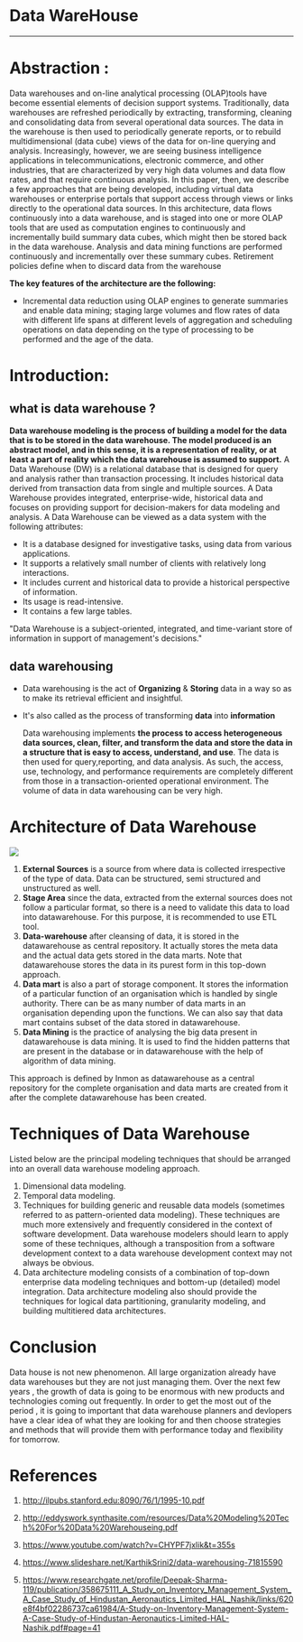 # **Data WareHouse**
---
# Abstraction :


Data warehouses and on-line analytical processing (OLAP)tools have become essential elements of decision support systems. Traditionally, data warehouses are refreshed periodically by extracting, transforming, cleaning and consolidating data from several operational data sources. The data in the warehouse is then used to periodically generate reports, or to rebuild multidimensional (data cube) views of the data for on-line querying and analysis. Increasingly, however, we are seeing business intelligence applications in telecommunications, electronic commerce, and other industries, that are characterized by very high data volumes and data flow rates, and that require continuous analysis.
In this paper, then, we describe a few approaches that are being developed, including virtual data warehouses or enterprise portals that support access through views or links directly to the operational data sources. In this architecture, data flows continuously into a data warehouse, and is staged into one or more OLAP tools that are used as computation engines to continuously and incrementally build summary data cubes, which might then be stored back in the data warehouse. Analysis and data mining functions are performed continuously and incrementally over these summary cubes. Retirement policies define when to discard data from the warehouse 

**The key features of the architecture are the following:**
- Incremental data reduction using OLAP engines to generate summaries and enable data mining; staging large volumes and flow rates of data with different life spans at different levels of aggregation and scheduling operations on data depending on the type of processing to be performed and the age of the data.


# Introduction:
## what is data warehouse ?


**Data warehouse modeling is the process of building a model for the data that is to be stored in the data warehouse. The model produced is an abstract model, and in this sense, it is a representation of reality, or at least a part of reality which the data warehouse is assumed to support.** A Data Warehouse (DW) is a relational database that is designed for query and analysis rather than transaction processing. It includes historical data derived from transaction data from single and multiple sources. A Data Warehouse provides integrated, enterprise-wide, historical data and focuses on providing support for decision-makers for data modeling and analysis. 
A Data Warehouse can be viewed as a data system with the following attributes:
* It is a database designed for investigative tasks, using data from various applications.
* It supports a relatively small number of clients with relatively long interactions.
* It includes current and historical data to provide a historical perspective of information.
* Its usage is read-intensive.
* It contains a few large tables.

"Data Warehouse is a subject-oriented, integrated, and time-variant store of information in support of management's decisions."


## data warehousing 

- Data warehousing is the act of **Organizing** & **Storing** data in a way so as to make its retrieval efficient and insightful.
- It's also called as the process of transforming **data** into **information** 

	Data warehousing implements **the process to access heterogeneous data
	sources, clean, filter, and transform the data and store the data in a structure that is easy to access, understand, and use**. The data is then used for query,reporting, and data analysis. As such, the access, use, technology, and performance requirements are completely different from those in a transaction-oriented operational environment. The volume of data in data warehousing can be very high.


# Architecture of Data Warehouse
![](https://upload.wikimedia.org/wikipedia/commons/8/8d/Data_warehouse_architecture.jpg)

1. **External Sources**
is a source from where data is collected irrespective of the type of data. Data can be structured, semi structured and unstructured as well. 
1. **Stage Area** since the data, extracted from the external sources does not follow a particular format, so there is a need to validate this data to load into datawarehouse. For this purpose, it is recommended to use ETL tool. 
1. **Data-warehouse** after cleansing of data, it is stored in the datawarehouse as central repository. It actually stores the meta data and the actual data gets stored in the data marts. Note that datawarehouse stores the data in its purest form in this top-down approach. 
1. **Data mart** is also a part of storage component. It stores the information of a particular function of an organisation which is handled by single authority. There can be as many number of data marts in an organisation depending upon the functions. We can also say that data mart contains subset of the data stored in datawarehouse. 
1. **Data Mining**
is the practice of analysing the big data present in datawarehouse is data mining. It is used to find the hidden patterns that are present in the database or in datawarehouse with the help of algorithm of data mining. 

This approach is defined by Inmon as datawarehouse as a central repository for the complete organisation and data marts are created from it after the complete datawarehouse has been created. 



# Techniques of Data Warehouse
Listed below are the principal modeling techniques that should be arranged into an overall data warehouse modeling approach.
1. Dimensional data modeling.
1. Temporal data modeling.
1. Techniques for building generic and reusable data models (sometimes
referred to as pattern-oriented data modeling). These techniques are much
more extensively and frequently considered in the context of software
development. Data warehouse modelers should learn to apply some of
these techniques, although a transposition from a software development
context to a data warehouse development context may not always be
obvious.
1. Data architecture modeling consists of a combination of top-down enterprise data modeling techniques and bottom-up (detailed) model integration. Data architecture modeling also should provide the techniques for logical data partitioning, granularity modeling, and building multitiered data architectures.

# Conclusion

Data house is not new phenomenon. All large organization already have data warehouses but they are not just managing them. Over the next few years , the growth of data is going to be enormous with new products and technologies coming out frequently. In order to get the most out of the period , it is going to important that data warehouse planners and devlopers have a clear idea of what they are looking for and then choose strategies and methods that will provide them with performance today and flexibility for tomorrow.  


# References 
1. http://ilpubs.stanford.edu:8090/76/1/1995-10.pdf

1. http://eddyswork.synthasite.com/resources/Data%20Modeling%20Tech%20For%20Data%20Warehouseing.pdf

1. https://www.youtube.com/watch?v=CHYPF7jxlik&t=355s

1. https://www.slideshare.net/KarthikSrini2/data-warehousing-71815590

1. https://www.researchgate.net/profile/Deepak-Sharma-119/publication/358675111_A_Study_on_Inventory_Management_System_A_Case_Study_of_Hindustan_Aeronautics_Limited_HAL_Nashik/links/620e8f4bf02286737ca61984/A-Study-on-Inventory-Management-System-A-Case-Study-of-Hindustan-Aeronautics-Limited-HAL-Nashik.pdf#page=41



